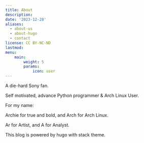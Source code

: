 ```yaml
---
title: About
description:
date: '2023-12-28'
aliases:
  - about-us
  - about-hugo
  - contact
license: CC BY-NC-ND
lastmod: 
menu:
    main: 
        weight: 5
        params:
            icon: user
---
```


A die-hard Sony fan.

Self motivated, advance Python programmer & Arch Linux User.

For my name:

Archie for true and bold, and Arch for Arch Linux.

Ar for Artist, and A for Analyst.

This blog is powered by hugo with stack theme.
